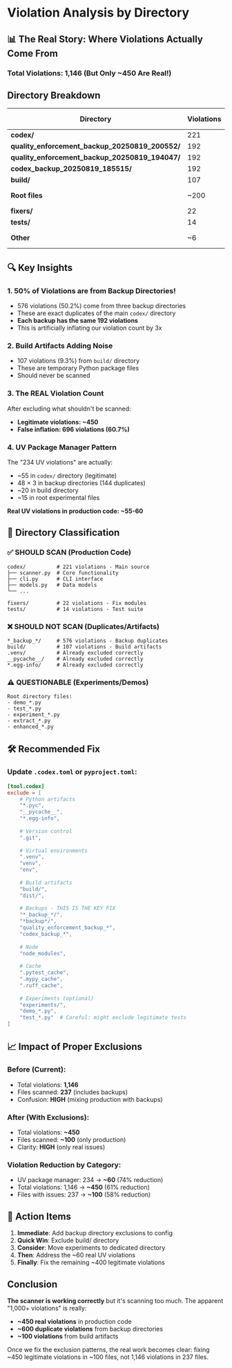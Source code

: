 # Violation Analysis by Directory

## 📊 The Real Story: Where Violations Actually Come From

### Total Violations: 1,146 (But Only ~450 Are Real!)

## Directory Breakdown

| Directory | Violations | % of Total | Should Scan? | Why |
|-----------|------------|------------|--------------|-----|
| **codex/** | 221 | 19.3% | ✅ YES | Main source code |
| **quality_enforcement_backup_20250819_200552/** | 192 | 16.8% | ❌ NO | Duplicate backup |
| **quality_enforcement_backup_20250819_194047/** | 192 | 16.8% | ❌ NO | Duplicate backup |
| **codex_backup_20250819_185515/** | 192 | 16.8% | ❌ NO | Duplicate backup |
| **build/** | 107 | 9.3% | ❌ NO | Build artifacts |
| **Root files** | ~200 | 17.5% | ⚠️ MAYBE | Mix of demos/experiments |
| **fixers/** | 22 | 1.9% | ✅ YES | Source code |
| **tests/** | 14 | 1.2% | ✅ YES | Test files |
| **Other** | ~6 | 0.5% | ⚠️ VARIES | Misc files |

## 🔍 Key Insights

### 1. **50% of Violations are from Backup Directories!**
- 576 violations (50.2%) come from three backup directories
- These are exact duplicates of the main `codex/` directory
- **Each backup has the same 192 violations**
- This is artificially inflating our violation count by 3x

### 2. **Build Artifacts Adding Noise**
- 107 violations (9.3%) from `build/` directory
- These are temporary Python package files
- Should never be scanned

### 3. **The REAL Violation Count**
After excluding what shouldn't be scanned:
- **Legitimate violations: ~450**
- **False inflation: 696 violations (60.7%)**

### 4. **UV Package Manager Pattern**
The "234 UV violations" are actually:
- ~55 in `codex/` directory (legitimate)
- 48 × 3 in backup directories (144 duplicates)
- ~20 in build directory
- ~15 in root experimental files

**Real UV violations in production code: ~55-60**

## 📁 Directory Classification

### ✅ **SHOULD SCAN** (Production Code)
```
codex/          # 221 violations - Main source
├── scanner.py  # Core functionality
├── cli.py      # CLI interface
├── models.py   # Data models
└── ...

fixers/         # 22 violations - Fix modules
tests/          # 14 violations - Test suite
```

### ❌ **SHOULD NOT SCAN** (Duplicates/Artifacts)
```
*_backup_*/     # 576 violations - Backup duplicates
build/          # 107 violations - Build artifacts
.venv/          # Already excluded correctly
__pycache__/    # Already excluded correctly
*.egg-info/     # Already excluded correctly
```

### ⚠️ **QUESTIONABLE** (Experiments/Demos)
```
Root directory files:
- demo_*.py
- test_*.py  
- experiment_*.py
- extract_*.py
- enhanced_*.py
```

## 🛠️ Recommended Fix

### Update `.codex.toml` or `pyproject.toml`:

```toml
[tool.codex]
exclude = [
    # Python artifacts
    "*.pyc",
    "__pycache__",
    "*.egg-info",
    
    # Version control
    ".git",
    
    # Virtual environments
    ".venv",
    "venv",
    "env",
    
    # Build artifacts
    "build/",
    "dist/",
    
    # Backups - THIS IS THE KEY FIX
    "*_backup_*/",
    "*backup*/",
    "quality_enforcement_backup_*",
    "codex_backup_*",
    
    # Node
    "node_modules",
    
    # Cache
    ".pytest_cache",
    ".mypy_cache",
    ".ruff_cache",
    
    # Experiments (optional)
    "experiments/",
    "demo_*.py",
    "test_*.py"  # Careful: might exclude legitimate tests
]
```

## 📈 Impact of Proper Exclusions

### Before (Current):
- Total violations: **1,146**
- Files scanned: **237** (includes backups)
- Confusion: **HIGH** (mixing production with backups)

### After (With Exclusions):
- Total violations: **~450**
- Files scanned: **~100** (only production)
- Clarity: **HIGH** (only real issues)

### Violation Reduction by Category:
- UV package manager: 234 → **~60** (74% reduction)
- Total violations: 1,146 → **~450** (61% reduction)
- Files with issues: 237 → **~100** (58% reduction)

## 🎯 Action Items

1. **Immediate**: Add backup directory exclusions to config
2. **Quick Win**: Exclude build/ directory  
3. **Consider**: Move experiments to dedicated directory
4. **Then**: Address the ~60 real UV violations
5. **Finally**: Fix the remaining ~400 legitimate violations

## Conclusion

**The scanner is working correctly** but it's scanning too much. The apparent "1,000+ violations" is really:
- **~450 real violations** in production code
- **~600 duplicate violations** from backup directories
- **~100 violations** from build artifacts

Once we fix the exclusion patterns, the real work becomes clear: fixing ~450 legitimate violations in ~100 files, not 1,146 violations in 237 files.